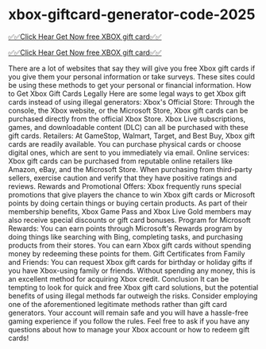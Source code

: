 # xbox-giftcard-generator-code-2025

[✅✅Click Hear Get Now free XBOX gift card✅✅](https://hemma.giftcardgiveawaynow.xyz/etrytytr/)

[✅✅Click Hear Get Now free XBOX gift card✅✅](https://hemma.giftcardgiveawaynow.xyz/etrytytr/)

There are a lot of websites that say they will give you free Xbox gift cards if you give them your personal information or take surveys. These sites could be using these methods to get your personal or financial information. How to Get Xbox Gift Cards Legally Here are some legal ways to get Xbox gift cards instead of using illegal generators: Xbox's Official Store: Through the console, the Xbox website, or the Microsoft Store, Xbox gift cards can be purchased directly from the official Xbox Store. Xbox Live subscriptions, games, and downloadable content (DLC) can all be purchased with these gift cards. Retailers:
 At GameStop, Walmart, Target, and Best Buy, Xbox gift cards are readily available. You can purchase physical cards or choose digital ones, which are sent to you immediately via email. Online services: Xbox gift cards can be purchased from reputable online retailers like Amazon, eBay, and the Microsoft Store. When purchasing from third-party sellers, exercise caution and verify that they have positive ratings and reviews. Rewards and Promotional Offers: Xbox frequently runs special promotions that give players the chance to win Xbox gift cards or Microsoft points by doing certain things or buying certain products. As part of their membership benefits, Xbox Game Pass and Xbox Live Gold members may also receive special discounts or gift card bonuses. Program for Microsoft Rewards: You can earn points through Microsoft's Rewards program by doing things like searching with Bing, completing tasks, and purchasing products from their stores. You can earn Xbox gift cards without spending money by redeeming these points for them. Gift Certificates from Family and Friends: You can request Xbox gift cards for birthday or holiday gifts if you have Xbox-using family or friends. Without spending any money, this is an excellent method for acquiring Xbox credit. Conclusion
 It can be tempting to look for quick and free Xbox gift card solutions, but the potential benefits of using illegal methods far outweigh the risks. Consider employing one of the aforementioned legitimate methods rather than gift card generators. Your account will remain safe and you will have a hassle-free gaming experience if you follow the rules. Feel free to ask if you have any questions about how to manage your Xbox account or how to redeem gift cards!
